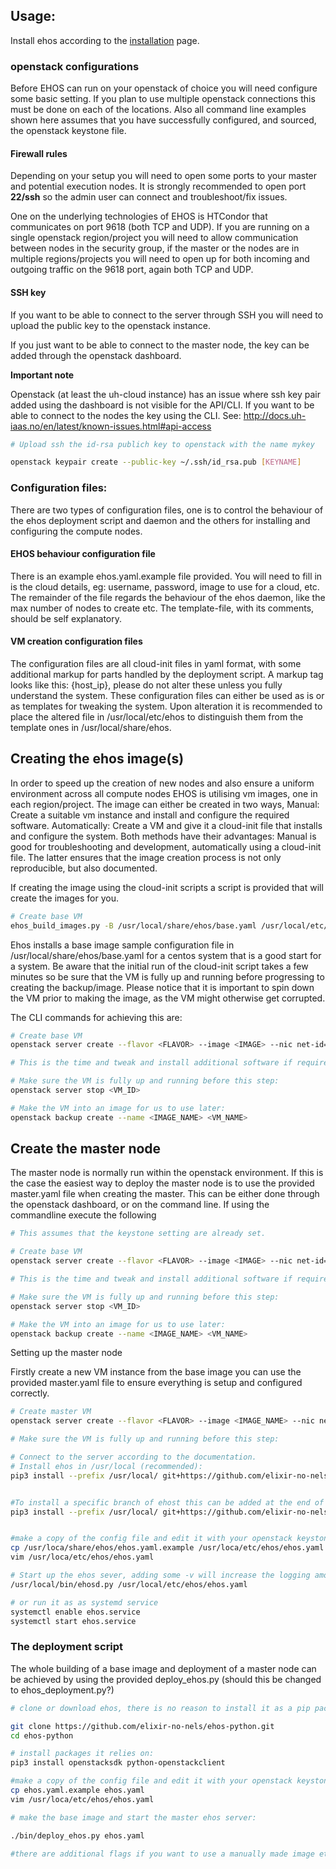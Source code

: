 ## Usage:

Install ehos according to the [installation](installation.md) page.


### openstack configurations


Before EHOS can run on your openstack of choice you will need
configure some basic setting. If you plan to use multiple openstack
connections this must be done on each of the locations. Also all
command line examples shown here assumes that you have successfully
configured, and sourced, the openstack keystone file.


#### Firewall rules

Depending on your setup you will need to open some ports to your
master and potential execution nodes. It is strongly recommended to
open port **22/ssh** so the admin user can connect and
troubleshoot/fix issues.

One on the underlying technologies of EHOS is HTCondor that
communicates on port 9618 (both TCP and UDP). If you are running on a
single openstack region/project you will need to allow communication
between nodes in the security group, if the master or the nodes are in
multiple regions/projects you will need to open up for both incoming
and outgoing traffic on the 9618 port, again both TCP and UDP.



#### SSH key

If you want to be able to connect to the server through SSH you will
need to upload the public key to the openstack instance. 

If you just want to be able to connect to the master node, the key can
be added through the openstack dashboard. 

**Important note**

Openstack (at least the uh-cloud instance) has an issue where ssh key
pair added using the dashboard is not visible for the API/CLI. If you
want to be able to connect to the nodes the key using the CLI. See:
http://docs.uh-iaas.no/en/latest/known-issues.html#api-access


```bash
# Upload ssh the id-rsa publich key to openstack with the name mykey

openstack keypair create --public-key ~/.ssh/id_rsa.pub [KEYNAME]
```


### Configuration files:

There are two types of configuration files, one is to control the
behaviour of the ehos deployment script and daemon and the others for
installing and configuring the compute nodes.


#### EHOS behaviour configuration file

There is an example ehos.yaml.example file provided. You will need to
fill in is the cloud details, eg: username, password, image to use
for a cloud, etc. The remainder of the file regards the behaviour of
the ehos daemon, like the max number of nodes to create etc. The
template-file, with its comments, should be self explanatory.


#### VM creation configuration files


The configuration files are all cloud-init files in yaml format, with
some additional markup for parts handled by the deployment script. A
markup tag looks like this: {host_ip}, please do not alter these
unless you fully understand the system. These configuration files can
either be used as is or as templates for tweaking the system. Upon
alteration it is recommended to place the altered file in
/usr/local/etc/ehos to distinguish them from the template ones in
/usr/local/share/ehos.



## Creating the ehos image(s)


In order to speed up the creation of new nodes and also ensure a
uniform environment across all compute nodes EHOS is utilising vm
images, one in each region/project. The image can either be created in
two ways, Manual: Create a suitable vm instance and install and
configure the required software. Automatically: Create a VM and give
it a cloud-init file that installs and configure the system. Both
methods have their advantages: Manual is good for troubleshooting and
development, automatically using a cloud-init file. The latter ensures
that the image creation process is not only reproducible, but also
documented.

If creating the image using the cloud-init scripts a script is
provided that will create the images for you.

```bash
# Create base VM
ehos_build_images.py -B /usr/local/share/ehos/base.yaml /usr/local/etc/ehos/ehos.yaml

```


Ehos installs a base image sample configuration file in
/usr/local/share/ehos/base.yaml for a centos system that is a good
start for a system. Be aware that the initial run of the cloud-init
script takes a few minutes so be sure that the VM is fully up and
running before progressing to creating the backup/image. Please notice
that it is important to spin down the VM prior to making the image, as
the VM might otherwise get corrupted.



The CLI commands for achieving this are:

```bash
# Create base VM
openstack server create --flavor <FLAVOR> --image <IMAGE> --nic net-id=<NETID> --security-group <SECURITYGROUP> --key-name <KEYNAME> --user-data configs/base.yaml   <VM_NAME>

# This is the time and tweak and install additional software if required.

# Make sure the VM is fully up and running before this step:
openstack server stop <VM_ID>

# Make the VM into an image for us to use later:
openstack backup create --name <IMAGE_NAME> <VM_NAME>
```




## Create the master node

The master node is normally run within the openstack environment. If
this is the case the easiest way to deploy the master node is to use
the provided master.yaml file when creating the master. This can be
either done through the openstack dashboard, or on the command
line. If using the commandline execute the following


```bash
# This assumes that the keystone setting are already set.

# Create base VM
openstack server create --flavor <FLAVOR> --image <IMAGE> --nic net-id=<NETID> --security-group <SECURITYGROUP> --key-name <KEYNAME> --user-data configs/base.yaml   <VM_NAME>

# This is the time and tweak and install additional software if required.

# Make sure the VM is fully up and running before this step:
openstack server stop <VM_ID>

# Make the VM into an image for us to use later:
openstack backup create --name <IMAGE_NAME> <VM_NAME>
```






Setting up the master node

Firstly create a new VM instance from the base image you can use the
provided master.yaml file to ensure everything is setup and configured
correctly.


```bash
# Create master VM
openstack server create --flavor <FLAVOR> --image <IMAGE_NAME> --nic net-id=<NETID> --security-group <SECURITYGROUP> --key-name <KEYNAME> --user-data configs/base.yaml   <VM_NAME>

# Make sure the VM is fully up and running before this step:

# Connect to the server according to the documentation.
# Install ehos in /usr/local (recommended):
pip3 install --prefix /usr/local/ git+https://github.com/elixir-no-nels/ehos-python.git


#To install a specific branch of ehost this can be added at the end of the URL:
pip3 install --prefix /usr/local/ git+https://github.com/elixir-no-nels/ehos-python.git@v1.0.0


#make a copy of the config file and edit it with your openstack keystone credientials
cp /usr/loca/share/ehos/ehos.yaml.example /usr/loca/etc/ehos/ehos.yaml
vim /usr/loca/etc/ehos/ehos.yaml

# Start up the ehos sever, adding some -v will increase the logging amount:
/usr/local/bin/ehosd.py /usr/local/etc/ehos/ehos.yaml

# or run it as as systemd service
systemctl enable ehos.service
systemctl start ehos.service

```






### The deployment script

The whole building of a base image and deployment of a master node can
be achieved by using the provided deploy_ehos.py (should this be
changed to ehos_deployment.py?)


```bash
# clone or download ehos, there is no reason to install it as a pip package:

git clone https://github.com/elixir-no-nels/ehos-python.git
cd ehos-python

# install packages it relies on:
pip3 install openstacksdk python-openstackclient

#make a copy of the config file and edit it with your openstack keystone credientials
cp ehos.yaml.example ehos.yaml
vim /usr/loca/etc/ehos/ehos.yaml

# make the base image and start the master ehos server:

./bin/deploy_ehos.py ehos.yaml 

#there are additional flags if you want to use a manually made image etc.
```

